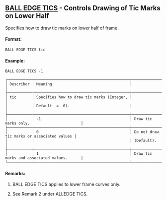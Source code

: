 ## [BALL EDGE TICS](https://nexus.hexagon.com/documentationcenter/bundle/MSC_Nastran_2022.4/page/Nastran_Combined_Book/qrg/casecontrol4c/TOC.BALL.EDGE.TICS.xhtml) - Controls Drawing of Tic Marks on Lower Half

Specifies how to draw tic marks on lower half of frame.

#### Format:

```nastran
BALL EDGE TICS tic
```

#### Example:

```nastran
BALL EDGE TICS -1
```

```text
┌───────────┬───────────────────────────────────────────┬────────────────────────────────────────────┐
│ Describer │ Meaning                                   │                                            │
├───────────┼───────────────────────────────────────────┼────────────────────────────────────────────┤
│ tic       │ Specifies how to draw tic marks (Integer, │                                            │
│           │ Default  =  0).                           │                                            │
├───────────┼───────────────────────────────────────────┼────────────────────────────────────────────┤
│           │ -1                                        │ Draw tic marks only.                       │
├───────────┼───────────────────────────────────────────┼────────────────────────────────────────────┤
│           │ 0                                         │ Do not draw tic marks or associated values │
│           │                                           │ (Default).                                 │
├───────────┼───────────────────────────────────────────┼────────────────────────────────────────────┤
│           │ 1                                         │ Draw tic marks and associated values.      │
└───────────┴───────────────────────────────────────────┴────────────────────────────────────────────┘
```

#### Remarks:

1. BALL EDGE TICS applies to lower frame curves only.

2. See Remark 2 under ALLEDGE TICS.


